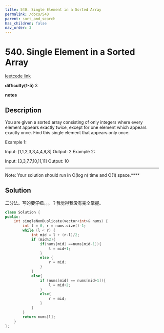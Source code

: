 ```yaml
---
title: 540. Single Element in a Sorted Array
permalink: /docs/540
parent: sort_and_search
has_children: false
nav_order: 3
---
```

# 540. Single Element in a Sorted Array
[leetcode link](https://leetcode.com/problems/single-element-in-a-sorted-array/)

**difficulty(1-5)** 
3

**notes**   


## Description
You are given a sorted array consisting of only integers where every element appears exactly twice, except for one element which appears exactly once. Find this single element that appears only once.

 

Example 1:

Input: [1,1,2,3,3,4,4,8,8]
Output: 2
Example 2:

Input: [3,3,7,7,10,11,11]
Output: 10
 
****
Note: Your solution should run in O(log n) time and O(1) space.****

## Solution
二分法。写的要仔细。。。？我觉得我没有完全掌握。

```c++
class Solution {
public:
    int singleNonDuplicate(vector<int>& nums) {
        int l = 0, r = nums.size()-1;
        while (l < r) {
            int mid = l + (r-l)/2;
            if (mid%2){
                if(nums[mid] ==nums[mid-1]){
                    l = mid+1;
                }
                else {
                    r = mid;
                }
            }
            else{
                if (nums[mid] == nums[mid+1]){
                    l = mid+2;
                }
                else{
                    r = mid;
                }
            }
        }
        return nums[l];
    }
};
```


<!-- 
Default label
{: .label }

Blue label
{: .label .label-blue }

Stable
{: .label .label-green }

New release
{: .label .label-purple }

Coming soon
{: .label .label-yellow }

Deprecated
{: .label .label-red } -->
